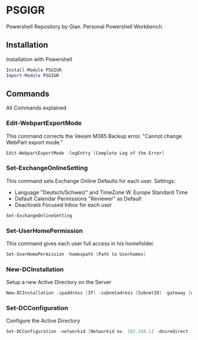 # PSGIGR

Powershell Repository by Gian. Personal Powershell Workbench.

## Installation

Installation with Powershell

```powershell
Install-Module PSGIGR
Import-Module PSGIGR
```

## Commands

All Commands explained

### Edit-WebpartExportMode

This command corrects the Veeam M365 Backup error. "Cannot change WebPart export mode."

```powershell
Edit-WebpartExportMode -logEntry [Complete Log of the Error]
```

### Set-ExchangeOnlineSetting

This command sets Exchange Online Defaults for each user.
Settings:

- Language "Deutsch/Schweiz" and TimeZone W. Europe Standard Time
- Default Calendar Permissions "Reviewer" as Default
- Deactivate Focused Inbox for each user

```powershell
Set-ExchangeOnlineSetting
```

### Set-UserHomePermission

This command gives each user full access in his homefolder.

```powershell
Set-UserHomePermission -homespath [Path to Userhomes]
```

### New-DCInstallation

Setup a new Active Directory on the Server

```powershell
New-DCInstallation -ipaddress [IP] -subnetadress [SubnetID] -gateway [defaultgateway] -NETBIOS [NETBIOS Name] -DomainName [FQDN of the Domain] -DSRMPW [DRSM Password] -DHCP [If required $true]
```

### Set-DCConfiguration

Configure the Active Directory

```powershell
Set-DCConfiguration -networkid [Networkid ex. 192.168.1] -dnsredirect [1.1.1.1] -ouCustomer [SBB]
```
